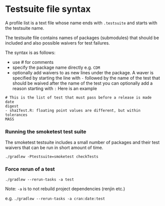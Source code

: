 # Testsuite file syntax
A profile list is a text file whose name ends with `.testsuite` and starts with the testsuite name.

The testsuite file contains names of packages (submodules) that should be included and also
possible waivers for test failures.

The syntax is as follows:

- use # for comments
- specify the package name directly e.g. `CDM` 
- optionally add waivers to as new lines under the package. A waver is specified by
    starting the line with `-` followed by the name of the test that should be waived
    after the name of the test you can optionally add a reason starting with `:`
    Here is an example

```
# This is the list of test that must pass before a release is made
date
digest
- sha1Test.R: floating point values are different, but within tolerances
MASS
```

### Running the smoketest test suite
The smoketest testsuite includes a small number of packages and their test waivers
that can be run in short amount of time.

`./gradlew -Ptestsuite=smoketest checkTests`

### Force rerun of a test

`./gradlew --rerun-tasks -a test`

Note: `-a` is to not rebuild project dependencies (renjin etc.)

e.g.
`./gradlew --rerun-tasks -a cran:date:test`
